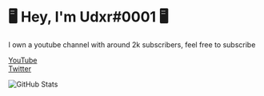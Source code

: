 # 🖥️ Hey, I'm Udxr#0001 🖥️
I own a youtube channel with around 2k subscribers, feel free to subscribe

[YouTube](https://youtube.com/udxrr)<br />
[Twitter](https://twitter.com/_udxr)

![GitHub Stats](https://github-readme-stats.vercel.app/api?username=udxr&show_icons=true&theme=dark)
